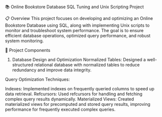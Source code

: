 📚 Online Bookstore Database
SQL Tuning and Unix Scripting Project

📋 Overview
This project focuses on developing and optimizing an Online Bookstore Database using SQL, along with implementing Unix scripts to monitor and troubleshoot system performance. The goal is to ensure efficient database operations, optimized query performance, and robust system monitoring.

📂 Project Components
1. Database Design and Optimization
Normalized Tables:
Designed a well-structured relational database with normalized tables to reduce redundancy and improve data integrity.

Query Optimization Techniques:

Indexes: Implemented indexes on frequently queried columns to speed up data retrieval.
Refcursors: Used refcursors for handling and fetching complex query results dynamically.
Materialized Views: Created materialized views for precomputed and stored query results, improving performance for frequently executed complex queries.
